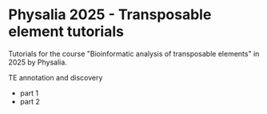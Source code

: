 # Physalia 2025 - Transposable element tutorials

Tutorials for the course "Bioinformatic analysis of transposable elements" in 2025 by Physalia.

TE annotation and discovery
- part 1
- part 2
